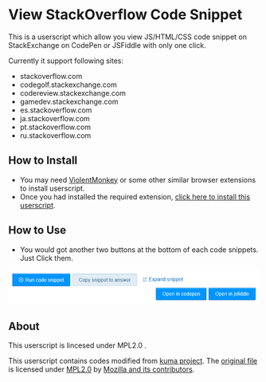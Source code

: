 # View StackOverflow Code Snippet

This is a userscript which allow you view JS/HTML/CSS code snippet on StackExchange on CodePen or JSFiddle with only one click.

Currently it support following sites:

* stackoverflow.com
* codegolf.stackexchange.com
* codereview.stackexchange.com
* gamedev.stackexchange.com
* es.stackoverflow.com
* ja.stackoverflow.com
* pt.stackoverflow.com
* ru.stackoverflow.com

## How to Install

* You may need [ViolentMonkey][Violentmonkey] or some other similar browser extensions to install userscript.
* Once you had installed the required extension, [click here to install this userscript][install url].

## How to Use

* You would got another two buttons at the bottom of each code snippets. Just Click them.

![an example screenshot of userscript using][screenshot]

## About

This userscript is lincesed under MPL2.0 .

This userscript contains codes modified from [kuma project][kuma]. The [original file][original] is licensed under [MPL2.0][kuma license] by [Mozilla and its contributors][kuma contributors].

  [install url]: http://tiansh.github.io/vsocs/View_StackOverflow_code_snippet.user.js
  [ViolentMonkey]: https://github.com/violentmonkey/violentmonkey
  [kuma]: https://github.com/mozilla/kuma/
  [original]: https://github.com/mozilla/kuma/blob/00fc05b101658f863f58d7fc2b1aefecbcf71cf8/kuma/static/js/wiki-samples.js
  [kuma license]: https://github.com/mozilla/kuma/blob/master/LICENSE
  [kuma contributors]: https://github.com/mozilla/kuma/graphs/contributors
  [screenshot]: example.png